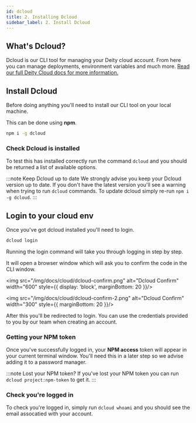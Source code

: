 ```yaml
---
id: dcloud
title: 2. Installing Dcloud
sidebar_label: 2. Install Dcloud
---
```


## What's Dcloud?

Dcloud is our CLI tool for managing your Deity cloud account. From here you can manage deployments, environment variables and much more. [Read our full Deity Cloud docs for more information.](/docs/console/cloud/about)

## Install Dcloud

Before doing anything you'll need to install our CLI tool on your local machine.

This can be done using **npm**.

```bash
npm i -g dcloud
```

### Check Dcloud is installed

To test this has installed correctly run the command `dcloud` and you should be returned a list of available options.

:::note Keep Dcloud up to date
We strongly advise you keep your Dcloud version up to date. If you don't have the latest version you'll see a warning when trying to run `dcloud` commands. To update dcloud simply re-run `npm i -g dcloud`.
:::

## Login to your cloud env

Once you've got dcloud installed you'll need to login.

```bash
dcloud login
```

Running the login command will take you through logging in step by step.

It will open a browser window which will ask you to confirm the code in the CLI window.

<img src="/img/docs/cloud/dcloud-confirm.png" alt="Dcloud Confirm" width="600" style={{ display: 'block', marginBottom: 20 }}/>

<img src="/img/docs/cloud/dcloud-confirm-2.png" alt="Dcloud Confirm" width="300" style={{ marginBottom: 20 }}/>

After this you'll be redirected to login. You can use the credentials provided to you by our team when creating an account.

### Getting your NPM token

Once you've successfully logged in, your **NPM access** token will appear in your current terminal window. You'll need this in a later step so we advise adding it to a password manager.

:::note Lost your NPM token?
If you've lost your NPM token you can run `dcloud project:npm-token` to get it.
:::

### Check you're logged in

To check you're logged in, simply run `dcloud whoami` and you should see the email assocatied with your account.
